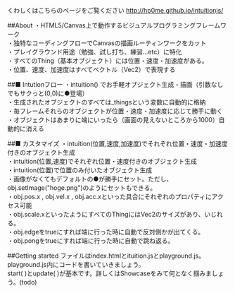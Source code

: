 くわしくはこちらのページをご覧ください
http://hp0me.github.io/intuitionjs/

##About
・HTML5/Canvas上で動作するビジュアルプログラミングフレームワーク</br>
・独特なコーディングフローでCanvasの描画ルーティンワークをカット</br>
・プレイグラウンド用途（勉強、試し打ち、練習...etc）に特化</br>
・すべてのThing（基本オブジェクト）には位置・速度・加速度がある。</br>
・位置、速度、加速度はすべてベクトル（Vec2）で表現する

##■ Intutionフロー
・intuition() でお手軽オブジェクト生成・描画（引数なしでもサクっと(0,0)に●登場）</br>
・生成されたオブジェクトのすべては_thingsという変数に自動的に格納</br>
・毎フレームそれらのオブジェクトが位置・速度・加速度に応じて勝手に動く</br>
・オブジェクトはあまりに端にいったら（画面の見えないところから1000）自動的に消える

##■ カスタマイズ
・intuition(位置,速度,加速度)でそれぞれ位置・速度・加速度付きのオブジェクト生成</br>
・intuition(位置,速度)でそれぞれ位置・速度付きのオブジェクト生成</br>
・intuition(位置)で位置のみ付いたオブジェクト生成</br>
・画像がなくてもデフォルトの●が勝手にセット。ただし、obj.setImage("hoge.png")のようにセットもできる。</br>
・obj.pos.x , obj.vel.x , obj.acc.xといった具合にそれぞれのプロパティにアクセス可能</br>
・obj.scale.xといったようにすべてのThingにはVec2のサイズがあり、いじれる。</br>
・obj.edgeをtrueにすれば端に行った時に自動で反対側かが出てくる。</br>
・obj.pongをtrueにすれば端に行った時に自動で跳ね返る。

##Getting started
ファイルはindex.htmlとituition.jsとplayground.js。playground.js内にコードを書いていきましょう。</br>
start( )とupdate( )が基本です。詳しくはShowcaseをみて何となく掴みましょう。(todo)
